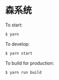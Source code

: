 # 森系统

To start:

```bash
$ yarn
```

To develop:

```bash
$ yarn start
```

To build for production:

```bash
$ yarn run build
```




